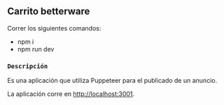 ## Carrito betterware

Correr los siguientes comandos:

* npm i
* npm run dev

### `Descripción`

Es una aplicación que utiliza Puppeteer para el publicado de un anuncio.

La aplicación corre en [http://localhost:3001](http://localhost:3001).